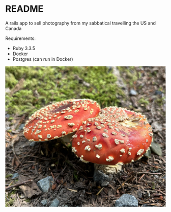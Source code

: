 # README

A rails app to sell photography from my sabbatical travelling the US and Canada

Requirements:

* Ruby 3.3.5
* Docker
* Postgres (can run in Docker)

![Home Page](sample_screenshot.jpeg)

